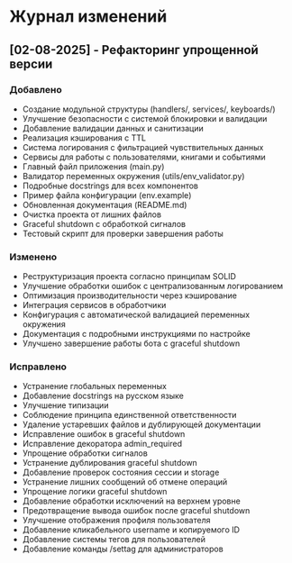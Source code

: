 # Журнал изменений

## [02-08-2025] - Рефакторинг упрощенной версии
### Добавлено
- Создание модульной структуры (handlers/, services/, keyboards/)
- Улучшение безопасности с системой блокировки и валидации
- Добавление валидации данных и санитизации
- Реализация кэширования с TTL
- Система логирования с фильтрацией чувствительных данных
- Сервисы для работы с пользователями, книгами и событиями
- Главный файл приложения (main.py)
- Валидатор переменных окружения (utils/env_validator.py)
- Подробные docstrings для всех компонентов
- Пример файла конфигурации (env.example)
- Обновленная документация (README.md)
- Очистка проекта от лишних файлов
- Graceful shutdown с обработкой сигналов
- Тестовый скрипт для проверки завершения работы

### Изменено
- Реструктуризация проекта согласно принципам SOLID
- Улучшение обработки ошибок с централизованным логированием
- Оптимизация производительности через кэширование
- Интеграция сервисов в обработчики
- Конфигурация с автоматической валидацией переменных окружения
- Документация с подробными инструкциями по настройке
- Улучшено завершение работы бота с graceful shutdown

### Исправлено
- Устранение глобальных переменных
- Добавление docstrings на русском языке
- Улучшение типизации
- Соблюдение принципа единственной ответственности
- Удаление устаревших файлов и дублирующей документации
- Исправление ошибок в graceful shutdown
- Исправление декоратора admin_required
- Упрощение обработки сигналов
- Устранение дублирования graceful shutdown
- Добавление проверок состояния сессии и storage
- Устранение лишних сообщений об отмене операций
- Упрощение логики graceful shutdown
- Добавление обработки исключений на верхнем уровне
- Предотвращение вывода ошибок после graceful shutdown
- Улучшение отображения профиля пользователя
- Добавление кликабельного username и копируемого ID
- Добавление системы тегов для пользователей
- Добавление команды /settag для администраторов 